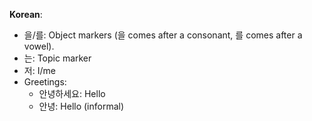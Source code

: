 **Korean**:
- 을/를: Object markers (을 comes after a consonant, 를 comes after a vowel).
- 는: Topic marker
- 저: I/me
- Greetings:
    - 안녕하세요: Hello
    - 안녕: Hello (informal) 
    